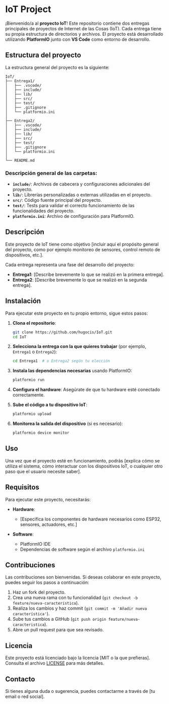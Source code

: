 # IoT Project

¡Bienvenido/a al **proyecto IoT**! Este repositorio contiene dos entregas principales de proyectos de Internet de las Cosas (IoT). Cada entrega tiene su propia estructura de directorios y archivos. El proyecto está desarrollado utilizando **PlatformIO** junto con **VS Code** como entorno de desarrollo.

## Estructura del proyecto

La estructura general del proyecto es la siguiente:

```plaintext
IoT/
├── Entrega1/
│   ├── .vscode/
│   ├── include/
│   ├── lib/
│   ├── src/
│   ├── test/
│   ├── .gitignore
│   └── platformio.ini
│
├── Entrega2/
│   ├── .vscode/
│   ├── include/
│   ├── lib/
│   ├── src/
│   ├── test/
│   ├── .gitignore
│   └── platformio.ini
│
└── README.md
``` 

### Descripción general de las carpetas:

- **`include/`**: Archivos de cabecera y configuraciones adicionales del proyecto.
- **`lib/`**: Librerías personalizadas o externas utilizadas en el proyecto.
- **`src/`**: Código fuente principal del proyecto.
- **`test/`**: Tests para validar el correcto funcionamiento de las funcionalidades del proyecto.
- **`platformio.ini`**: Archivo de configuración para PlatformIO.

## Descripción

Este proyecto de IoT tiene como objetivo [incluir aquí el propósito general del proyecto, como por ejemplo monitoreo de sensores, control remoto de dispositivos, etc.]. 

Cada entrega representa una fase del desarrollo del proyecto:

- **Entrega1**: [Describe brevemente lo que se realizó en la primera entrega].
- **Entrega2**: [Describe brevemente lo que se realizó en la segunda entrega].

## Instalación

Para ejecutar este proyecto en tu propio entorno, sigue estos pasos:

1. **Clona el repositorio**:
    ```bash
    git clone https://github.com/hugocis/IoT.git
    cd IoT
    ```

2. **Selecciona la entrega con la que quieres trabajar** (por ejemplo, `Entrega1` o `Entrega2`):
    ```bash
    cd Entrega1  # o Entrega2 según tu elección
    ```

3. **Instala las dependencias necesarias** usando PlatformIO:
    ```bash
    platformio run
    ```

4. **Configura el hardware**: Asegúrate de que tu hardware esté conectado correctamente.

5. **Sube el código a tu dispositivo IoT**:
    ```bash
    platformio upload
    ```

6. **Monitorea la salida del dispositivo** (si es necesario):
    ```bash
    platformio device monitor
    ```

## Uso

Una vez que el proyecto esté en funcionamiento, podrás [explica cómo se utiliza el sistema, cómo interactuar con los dispositivos IoT, o cualquier otro paso que el usuario necesite saber].

## Requisitos

Para ejecutar este proyecto, necesitarás:

- **Hardware**:
  - [Especifica los componentes de hardware necesarios como ESP32, sensores, actuadores, etc.]
  
- **Software**:
  - PlatformIO IDE
  - Dependencias de software según el archivo `platformio.ini`

## Contribuciones

Las contribuciones son bienvenidas. Si deseas colaborar en este proyecto, puedes seguir los pasos a continuación:

1. Haz un fork del proyecto.
2. Crea una nueva rama con tu funcionalidad (`git checkout -b feature/nueva-caracteristica`).
3. Realiza los cambios y haz commit (`git commit -m 'Añadir nueva característica'`).
4. Sube tus cambios a GitHub (`git push origin feature/nueva-caracteristica`).
5. Abre un pull request para que sea revisado.

## Licencia

Este proyecto está licenciado bajo la licencia [MIT o la que prefieras]. Consulta el archivo [LICENSE](LICENSE) para más detalles.

## Contacto

Si tienes alguna duda o sugerencia, puedes contactarme a través de [tu email o red social].
